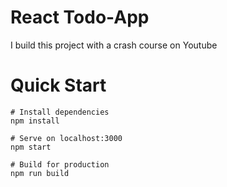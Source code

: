 # React Todo-App

I build this project with a crash course on Youtube

# Quick Start

```
# Install dependencies
npm install

# Serve on localhost:3000
npm start

# Build for production
npm run build
```
